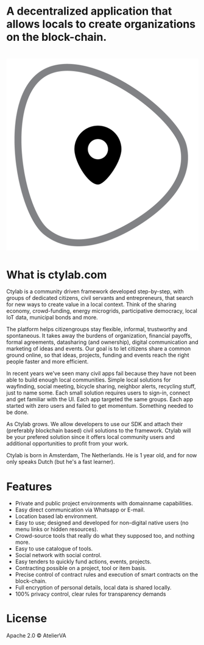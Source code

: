 # A decentralized application that allows locals to create organizations on the block-chain. 

# ![ctylab](pictogram1024.png)

# What is ctylab.com
Ctylab is a community driven framework developed step-by-step, with groups of dedicated citizens, civil servants and entrepreneurs, that search for new ways to create value in a local context. Think of the sharing economy, crowd-funding, energy microgrids, participative democracy, local IoT data, municipal bonds and more. 

The platform helps citizengroups stay flexible, informal, trustworthy and spontaneous. It takes away the burdens of organization, financial payoffs, formal agreements, datasharing (and ownership), digital communication and marketing of ideas and events. Our goal is to let citizens share a common ground online, so that ideas, projects, funding and events reach the right people faster and more efficient. 

In recent years we've seen many civil apps fail because they have not been able to build enough local communities. Simple local solutions for wayfinding, social meeting, bicycle sharing, neighbor alerts, recycling stuff, just to name some. Each small solution requires users to sign-in, connect and get familiar with the UI. Each app targeted the same groups. Each app started with zero users and failed to get momentum. Something needed to be done.    

As Ctylab grows. We allow developers to use our SDK and attach their (preferably blockchain based) civil solutions to the framework. Ctylab will be your prefered solution since it offers local community users and additional opportunities to profit from your work.  

Ctylab is born in Amsterdam, The Netherlands. He is 1 year old, and for now only speaks Dutch (but he's a fast learner).  

# Features
*   Private and public project environments with domainname capabilities.
*   Easy direct communication via Whatsapp or E-mail.
*   Location based lab environment. 
*   Easy to use; designed and developed for non-digital native users (no menu links or hidden resources).
*   Crowd-source tools that really do what they supposed too, and nothing more. 
*   Easy to use catalogue of tools.
*   Social network with social control.
*   Easy tenders to quickly fund actions, events, projects.
*   Contracting possible on a project, tool or item basis. 
*   Precise control of contract rules and execution of smart contracts on the block-chain.
*   Full encryption of personal details, local data is shared locally. 
*   100% privacy control, clear rules for transparency demands

# License
Apache 2.0 © AtelierVA
